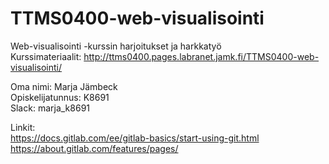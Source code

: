 # TTMS0400-web-visualisointi

Web-visualisointi -kurssin harjoitukset ja harkkatyö  
Kurssimateriaalit: http://ttms0400.pages.labranet.jamk.fi/TTMS0400-web-visualisointi/  


Oma nimi: Marja Jämbeck  
Opiskelijatunnus: K8691  
Slack: marja_k8691  


Linkit:  
https://docs.gitlab.com/ee/gitlab-basics/start-using-git.html  
https://about.gitlab.com/features/pages/  
